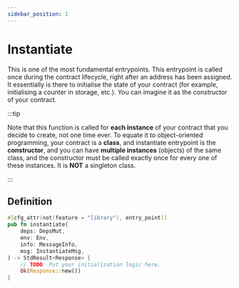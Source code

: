 ```yaml
---
sidebar_position: 1
---
```


# Instantiate

This is one of the most fundamental entrypoints. This entrypoint is called once during the contract lifecycle,
right after an address has been assigned. It essentially is there to initialise the state of your contract
(for example, initialising a counter in storage, etc.). You can imagine it as the constructor of your contract.

:::tip

Note that this function is called for **each instance** of your contract that you decide to create, not one time ever.
To equate it to object-oriented programming, your contract is a **class**, and instantiate entrypoint
is the **constructor**, and you can have **multiple instances** (objects) of the same class,
and the constructor must be called exactly once for every one of these instances.
It is **NOT** a singleton class.

:::

## Definition

```rust title="contract.rs"
#[cfg_attr(not(feature = "library"), entry_point)]
pub fn instantiate(
    deps: DepsMut,
    env: Env,
    info: MessageInfo,
    msg: InstantiateMsg,
) -> StdResult<Response> {
    // TODO: Put your initialization logic here.
    Ok(Response::new())
}
```
